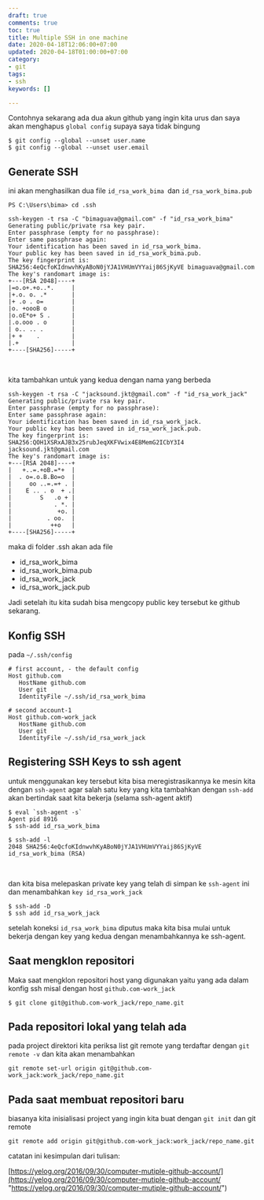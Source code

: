 ```yaml
---
draft: true
comments: true
toc: true
title: Multiple SSH in one machine
date: 2020-04-18T12:06:00+07:00
updated: 2020-04-18T01:00:00+07:00
category:
- git
tags:
- ssh
keywords: []

---
```

Contohnya sekarang ada dua akun github yang ingin kita urus dan saya akan menghapus `global config` supaya saya tidak bingung

    $ git config --global --unset user.name
    $ git config --global --unset user.email

## Generate SSH

ini akan menghasilkan dua file `id_rsa_work_bima `dan `id_rsa_work_bima.pub`

    PS C:\Users\bima> cd .ssh
    
    ssh-keygen -t rsa -C "bimaguava@gmail.com" -f "id_rsa_work_bima"
    Generating public/private rsa key pair.
    Enter passphrase (empty for no passphrase):
    Enter same passphrase again:
    Your identification has been saved in id_rsa_work_bima.
    Your public key has been saved in id_rsa_work_bima.pub.
    The key fingerprint is:
    SHA256:4eQcfoKIdnwvhKyABoN0jYJA1VHUmVYYaij86SjKyVE bimaguava@gmail.com
    The key's randomart image is:
    +---[RSA 2048]----+
    |=o.o+.+o..*.     |
    |+.o. o. .*       |
    |+ .o . o=        |
    |o. +oooB o       |
    |o.oE*o+ S .      |
    |.o.ooo . o       |
    | o.. .. .        |
    |+ +    .         |
    |.+               |
    +----[SHA256]-----+

‌

kita tambahkan untuk yang kedua dengan nama yang berbeda

    ssh-keygen -t rsa -C "jacksound.jkt@gmail.com" -f "id_rsa_work_jack"
    Generating public/private rsa key pair.
    Enter passphrase (empty for no passphrase):
    Enter same passphrase again:
    Your identification has been saved in id_rsa_work_jack.
    Your public key has been saved in id_rsa_work_jack.pub.
    The key fingerprint is:
    SHA256:QOH1XSRxAJB3x25rubJeqXKFVwix4E8MemG2ICbY3I4 jacksound.jkt@gmail.com
    The key's randomart image is:
    +---[RSA 2048]----+
    |   +..=.+oB.=*+  |
    |  . o=.o.B.Bo=o  |
    |     oo ..=.=+ . |
    |    E .. . o  + .|
    |        S   .o + |
    |            . *. |
    |             +o. |
    |          . oo.  |
    |           ++o   |
    +----[SHA256]-----+

maka di folder .ssh akan ada file

* id_rsa_work_bima
* id_rsa_work_bima.pub
* id_rsa_work_jack
* id_rsa_work_jack.pub

Jadi setelah itu kita sudah bisa mengcopy public key tersebut ke github sekarang.

## Konfig SSH

pada `~/.ssh/config`

    # first account, - the default config
    Host github.com
       HostName github.com
       User git
       IdentityFile ~/.ssh/id_rsa_work_bima
       
    # second account-1
    Host github.com-work_jack   
       HostName github.com
       User git
       IdentityFile ~/.ssh/id_rsa_work_jack

## Registering SSH Keys to ssh agent

untuk menggunakan key tersebut kita bisa meregistrasikannya ke mesin kita dengan `ssh-agent` agar salah satu key yang kita tambahkan dengan `ssh-add` akan bertindak saat kita bekerja (selama ssh-agent aktif)

    $ eval `ssh-agent -s`
    Agent pid 8916
    $ ssh-add id_rsa_work_bima
    
    $ ssh-add -l
    2048 SHA256:4eQcfoKIdnwvhKyABoN0jYJA1VHUmVYYaij86SjKyVE id_rsa_work_bima (RSA)

‌

dan kita bisa melepaskan private key yang telah di simpan ke `ssh-agent` ini dan menambahkan `key id_rsa_work_jack`

    $ ssh-add -D
    $ ssh add id_rsa_work_jack

setelah koneksi `id_rsa_work_bima` diputus maka kita bisa mulai untuk bekerja dengan key yang kedua dengan menambahkannya ke ssh-agent.

## Saat mengklon repositori

Maka saat mengklon repositori host yang digunakan yaitu yang ada dalam konfig ssh misal dengan host `github.com-work_jack`

    $ git clone git@github.com-work_jack/repo_name.git

## Pada repositori lokal yang telah ada

pada project direktori kita periksa list git remote yang terdaftar dengan `git remote -v` dan kita akan menambahkan

    git remote set-url origin git@github.com-work_jack:work_jack/repo_name.git

## Pada saat membuat repositori baru

biasanya kita inisialisasi project yang ingin kita buat dengan `git init` dan git remote

    git remote add origin git@github.com-work_jack:work_jack/repo_name.git 

catatan ini kesimpulan dari tulisan:

[https://yelog.org/2016/09/30/computer-mutiple-github-account/](https://yelog.org/2016/09/30/computer-mutiple-github-account/ "https://yelog.org/2016/09/30/computer-mutiple-github-account/")